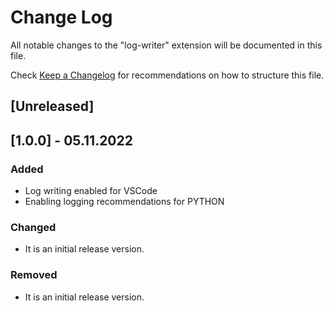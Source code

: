 # Change Log

All notable changes to the "log-writer" extension will be documented in this file.

Check [Keep a Changelog](http://keepachangelog.com/) for recommendations on how to structure this file.

## [Unreleased]

## [1.0.0] - 05.11.2022
### Added
- Log writing enabled for VSCode 
- Enabling logging recommendations for PYTHON

### Changed
- It is an initial release version.

### Removed
- It is an initial release version.